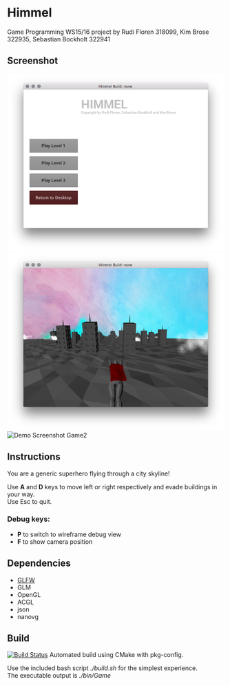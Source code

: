 # Himmel
Game Programming WS15/16 project by Rudi Floren 318099, Kim Brose 322935, Sebastian Bockholt 322941

## Screenshot
![Demo Screenshot Menu](assets/images/screenshot1.png)
![Demo Screenshot Game](assets/images/screenshot2.png)
![Demo Screenshot Game2](assets/images/screenshot3.png)

## Instructions
You are a generic superhero flying through a city skyline!

Use **A** and **D** keys to move left or right respectively and evade buildings in your way.  
Use Esc to quit.

### Debug keys:
- **P** to switch to wireframe debug view
- **F** to show camera position

## Dependencies
- [GLFW](http://www.glfw.org/)
- GLM
- OpenGL
- ACGL
- json
- nanovg

## Build
[![Build Status](https://magnum.travis-ci.com/valkum/game-programming.svg?token=fG6GG7VSsLF7HUxqCHii&branch=master)](https://magnum.travis-ci.com/valkum/game-programming)
Automated build using CMake with pkg-config.

Use the included bash script *./build.sh* for the simplest experience.  
The executable output is *./bin/Game*
